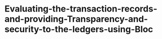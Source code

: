 # Evaluating-the-transaction-records-and-providing-Transparency-and-security-to-the-ledgers-using-Bloc